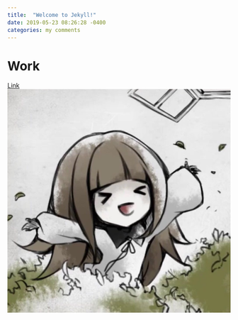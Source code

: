 ```yaml
---
title:  "Welcome to Jekyll!"
date: 2019-05-23 08:26:28 -0400
categories: my comments
---
```

# Work
[Link](https://www.naver.com)
![alt text](img/alice.jpg)
